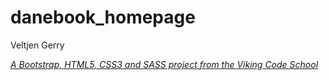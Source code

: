 # danebook_homepage

Veltjen Gerry

*[A Bootstrap, HTML5, CSS3 and SASS project from the Viking Code School](http://www.vikingcodeschool.com)*
